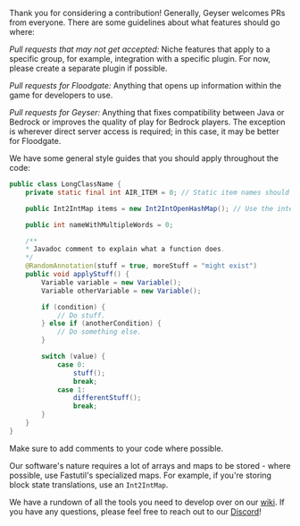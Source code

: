 Thank you for considering a contribution! Generally, Geyser welcomes PRs from everyone. There are some guidelines about what features should go where:


*Pull requests that may not get accepted:* Niche features that apply to a specific group, for example, integration with a specific plugin. For now, please create a separate plugin if possible.

*Pull requests for Floodgate:* Anything that opens up information within the game for developers to use.

*Pull requests for Geyser:* Anything that fixes compatibility between Java or Bedrock or improves the quality of play for Bedrock players. The exception is wherever direct server access is required; in this case, it may be better for Floodgate.


We have some general style guides that you should apply throughout the code:

```java
public class LongClassName {
    private static final int AIR_ITEM = 0; // Static item names should be capitalized

    public Int2IntMap items = new Int2IntOpenHashMap(); // Use the interface as the class type but initialize with the implementation.

    public int nameWithMultipleWords = 0;

    /**
    * Javadoc comment to explain what a function does.
    */
    @RandomAnnotation(stuff = true, moreStuff = "might exist")
    public void applyStuff() {
        Variable variable = new Variable();
        Variable otherVariable = new Variable();

        if (condition) {
	        // Do stuff.
        } else if (anotherCondition) {
	    	// Do something else.
        }

        switch (value) {
            case 0:
                stuff();
                break;
            case 1:
                differentStuff();
                break;
        }
    }
}
```

Make sure to add comments to your code where possible.

Our software's nature requires a lot of arrays and maps to be stored - where possible, use Fastutil's specialized maps. For example, if you're storing block state translations, use an `Int2IntMap`.

We have a rundown of all the tools you need to develop over on our [wiki](https://github.com/GeyserMC/Geyser/wiki/Developer-Guide). If you have any questions, please feel free to reach out to our [Discord](https://discord.geysermc.org)!
